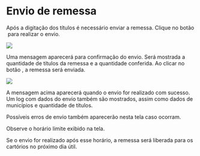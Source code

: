 # Envio de remessa

Após a digitação dos títulos é necessário enviar a remessa. Clique no botão <img src="../../../../.gitbook/assets/image (9).png" alt="" data-size="line"> para realizar o envio.

![](<../../../../.gitbook/assets/image (15).png>)

Uma mensagem aparecerá para confirmação do envio. Será mostrada a quantidade de títulos da remessa e a quantidade conferida. Ao clicar no botão <img src="../../../../.gitbook/assets/image (38).png" alt="" data-size="line">, a remessa será enviada.

![](<../../../../.gitbook/assets/image (36).png>)

A mensagem acima aparecerá quando o envio for realizado com sucesso. Um log com dados do envio também são mostrados, assim como dados de municípios e quantidade de títulos.

Possíveis erros de envio também aparecerão nesta tela caso ocorram.

Observe o horário limite exibido na tela.

Se o envio for realizado após esse horário, a remessa será liberada para os cartórios no próximo dia útil.
